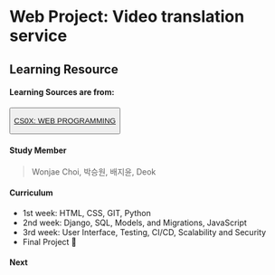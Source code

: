 # Web Project: Video translation service 

## Learning Resource

  #### Learning Sources are from: 
  
<!-- Source -->
<button> 
  <p>
    <a ref="CS50X" href="https://learning.edx.org/course/course-v1:HarvardX+CS50W+Web/home">CS0X: WEB PROGRAMMING </a>
  </p>
</button>

#### Study Member
> Wonjae Choi, 박승원, 배지윤, Deok

#### Curriculum

- 1st week: HTML, CSS, GIT, Python
- 2nd week: Django, SQL, Models, and Migrations, JavaScript
- 3rd week: User Interface, Testing, CI/CD, Scalability and Security
- Final Project :tada:


#### Next

           
